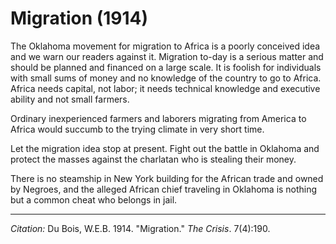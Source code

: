 <!--
title:   Migration
author:  Du Bois, W.E.B.
journal: The Crisis
year:    1914
volume:  7
issue:   4
pages:   190
-->

# Migration (1914)

The Oklahoma movement for migration to Africa is a poorly conceived idea and we warn our readers against it. Migration to-day is a serious matter and should be planned and financed on a large scale. It is foolish for individuals with small sums of money and no knowledge of the country to go to Africa. Africa needs capital, not labor; it needs technical knowledge and executive ability and not small farmers.

Ordinary inexperienced farmers and laborers migrating from America to Africa would succumb to the trying climate in very short time.

Let the migration idea stop at present. Fight out the battle in Oklahoma and protect the masses against the charlatan who is stealing their money.

There is no steamship in New York building for the African trade and owned by Negroes, and the alleged African chief traveling in Oklahoma is nothing but a common cheat who belongs in jail.

______________
*Citation:* Du Bois, W.E.B. 1914. "Migration." *The Crisis*. 7(4):190.